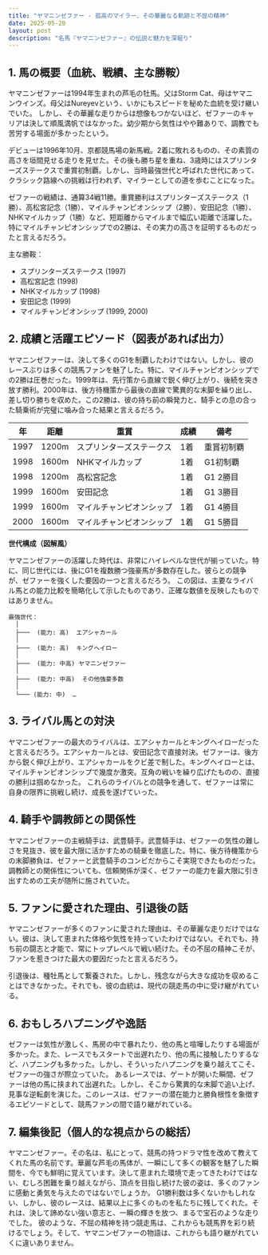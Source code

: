 ```yaml
---
title: "ヤマニンゼファー - 孤高のマイラー、その華麗なる軌跡と不屈の精神"
date: 2025-05-20
layout: post
description: "名馬『ヤマニンゼファー』の伝説と魅力を深堀り"
---
```


## 1. 馬の概要（血統、戦績、主な勝鞍）

ヤマニンゼファーは1994年生まれの芦毛の牡馬。父はStorm Cat、母はヤマニンウインズ。母父はNureyevという、いかにもスピードを秘めた血統を受け継いでいた。  しかし、その華麗な走りからは想像もつかないほど、ゼファーのキャリアは決して順風満帆ではなかった。幼少期から気性はやや難ありで、調教でも苦労する場面が多かったという。

デビューは1996年10月、京都競馬場の新馬戦。2着に敗れるものの、その素質の高さを垣間見せる走りを見せた。その後も勝ち星を重ね、3歳時にはスプリンターズステークスで重賞初制覇。しかし、当時最強世代と呼ばれた世代にあって、クラシック路線への挑戦は行われず、マイラーとしての道を歩むことになった。

ゼファーの戦績は、通算34戦11勝。重賞勝利はスプリンターズステークス（1勝）、高松宮記念（1勝）、マイルチャンピオンシップ（2勝）、安田記念（1勝）、NHKマイルカップ（1勝）など、短距離からマイルまで幅広い距離で活躍した。特にマイルチャンピオンシップでの2勝は、その実力の高さを証明するものだったと言えるだろう。


主な勝鞍：

* スプリンターズステークス (1997)
* 高松宮記念 (1998)
* NHKマイルカップ (1998)
* 安田記念 (1999)
* マイルチャンピオンシップ (1999, 2000)


## 2. 成績と活躍エピソード（図表があれば出力）

ヤマニンゼファーは、決して多くのG1を制覇したわけではない。しかし、彼のレースぶりは多くの競馬ファンを魅了した。特に、マイルチャンピオンシップでの2勝は圧巻だった。1999年は、先行策から直線で鋭く伸び上がり、後続を突き放す勝利。2000年は、後方待機策から最後の直線で驚異的な末脚を繰り出し、差し切り勝ちを収めた。この2勝は、彼の持ち前の瞬発力と、騎手との息の合った騎乗術が完璧に噛み合った結果と言えるだろう。

| 年 | 距離 | 重賞 | 成績 | 備考 |
|---|---|---|---|---|
| 1997 | 1200m | スプリンターズステークス | 1着 | 重賞初制覇 |
| 1998 | 1600m | NHKマイルカップ | 1着 | G1初制覇 |
| 1998 | 1200m | 高松宮記念 | 1着 | G1 2勝目 |
| 1999 | 1600m | 安田記念 | 1着 | G1 3勝目 |
| 1999 | 1600m | マイルチャンピオンシップ | 1着 | G1 4勝目 |
| 2000 | 1600m | マイルチャンピオンシップ | 1着 | G1 5勝目 |


**世代構成（図解風）**

ヤマニンゼファーの活躍した時代は、非常にハイレベルな世代が揃っていた。特に、同じ世代には、後にG1を複数勝つ強豪馬が多数存在した。彼らとの競争が、ゼファーを強くした要因の一つと言えるだろう。  この図は、主要なライバル馬との能力比較を簡略化して示したものであり、正確な数値を反映したものではありません。

```
最強世代：
  │
  ├───  (能力: 高)  エアシャカール
  │
  ├───  (能力: 高)  キングヘイロー
  │
  ├───  (能力: 中高) ヤマニンゼファー
  │
  ├───  (能力: 中高)  その他強豪多数
  │
  └─── (能力: 中)  …
```


## 3. ライバル馬との対決

ヤマニンゼファーの最大のライバルは、エアシャカールとキングヘイローだったと言えるだろう。エアシャカールとは、安田記念で直接対決。ゼファーは、後方から鋭く伸び上がり、エアシャカールをクビ差で制した。キングヘイローとは、マイルチャンピオンシップで幾度か激突。互角の戦いを繰り広げたものの、直接の勝利は掴めなかった。  これらのライバルとの競争を通して、ゼファーは常に自身の限界に挑戦し続け、成長を遂げていった。


## 4. 騎手や調教師との関係性

ヤマニンゼファーの主戦騎手は、武豊騎手。武豊騎手は、ゼファーの気性の難しさを見抜き、彼を最大限に活かすための騎乗を徹底した。特に、後方待機策からの末脚勝負は、ゼファーと武豊騎手のコンビだからこそ実現できたものだった。  調教師との関係性についても、信頼関係が深く、ゼファーの能力を最大限に引き出すための工夫が随所に施されていた。


## 5. ファンに愛された理由、引退後の話

ヤマニンゼファーが多くのファンに愛された理由は、その華麗な走りだけではない。彼は、決して恵まれた体格や気性を持っていたわけではない。それでも、持ち前の闘志と才能で、常にトップレベルで戦い続けた。その不屈の精神こそが、ファンを惹きつけた最大の要因だったと言えるだろう。

引退後は、種牡馬として繋養された。しかし、残念ながら大きな成功を収めることはできなかった。それでも、彼の血統は、現代の競走馬の中に受け継がれている。


## 6. おもしろハプニングや逸話

ゼファーは気性が激しく、馬房の中で暴れたり、他の馬と喧嘩したりする場面が多かった。また、レースでもスタートで出遅れたり、他の馬に接触したりするなど、ハプニングも多かった。しかし、そういったハプニングを乗り越えてこそ、ゼファーの強さが際立っていた。  あるレースでは、ゲートが開いた瞬間、ゼファーは他の馬に挟まれて出遅れた。しかし、そこから驚異的な末脚で追い上げ、見事な逆転劇を演じた。このレースは、ゼファーの潜在能力と勝負根性を象徴するエピソードとして、競馬ファンの間で語り継がれている。


## 7. 編集後記（個人的な視点からの総括）

ヤマニンゼファー。その名は、私にとって、競馬の持つドラマ性を改めて教えてくれた馬の名前です。華麗な芦毛の馬体が、一瞬にして多くの観客を魅了した瞬間を、今でも鮮明に覚えています。決して恵まれた環境で走ってきたわけではない、むしろ困難を乗り越えながら、頂点を目指し続けた彼の姿は、多くのファンに感動と勇気を与えたのではないでしょうか。  G1勝利数は多くないかもしれない、しかし、彼のレースは、結果以上に多くのものを私たちに残してくれた。それは、決して諦めない強い意志と、一瞬の輝きを放つ、まるで宝石のような走りでした。  彼のような、不屈の精神を持つ競走馬は、これからも競馬界を彩り続けるでしょう。そして、ヤマニンゼファーの物語は、これからも語り継がれていくに違いありません。
